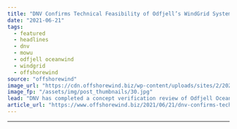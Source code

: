 ```yaml
---
title: "DNV Confirms Technical Feasibility of Odfjell’s WindGrid System"
date: "2021-06-21"
tags: 
  - featured
  - headlines
  - dnv
  - mowu
  - odfjell oceanwind
  - windgrid
  - offshorewind
source: "offshorewind"
image_url: "https://cdn.offshorewind.biz/wp-content/uploads/sites/2/2021/06/21144003/Odfjell-Oceanwind-WindGrid-MOWUs.jpg"
image_fp: "/assets/img/post_thumbnails/30.jpg"
lead: "DNV has completed a concept verification review of Odfjell Oceanwind’s WindGrid™ system for Mobile"
article_url: "https://www.offshorewind.biz/2021/06/21/dnv-confirms-technical-feasibility-of-odfjells-windgrid-system/"
---
```


---

